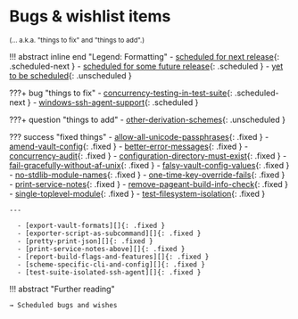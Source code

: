 # Bugs & wishlist items

<small>(… a.k.a. "things to fix" and "things to add".)</small>

!!! abstract inline end "Legend: Formatting"
      - [scheduled for next release](index.md){: .scheduled-next }
      - [scheduled for some future release](index.md){: .scheduled }
      - [yet to be scheduled](index.md){: .unscheduled }

???+ bug "things to fix"
      - [concurrency-testing-in-test-suite][]{: .scheduled-next }
      - [windows-ssh-agent-support][]{: .scheduled }

???+ question "things to add"
      - [other-derivation-schemes][]{: .unscheduled }

??? success "fixed things"
      - [allow-all-unicode-passphrases][]{: .fixed }
      - [amend-vault-config][]{: .fixed }
      - [better-error-messages][]{: .fixed }
      - [concurrency-audit][]{: .fixed }
      - [configuration-directory-must-exist][]{: .fixed }
      - [fail-gracefully-without-af-unix][]{: .fixed }
      - [falsy-vault-config-values][]{: .fixed }
      - [no-stdlib-module-names][]{: .fixed }
      - [one-time-key-override-fails][]{: .fixed }
      - [print-service-notes][]{: .fixed }
      - [remove-pageant-build-info-check][]{: .fixed }
      - [single-toplevel-module][]{: .fixed }
      - [test-filesystem-isolation][]{: .fixed }

    ---

      - [export-vault-formats][]{: .fixed }
      - [exporter-script-as-subcommand][]{: .fixed }
      - [pretty-print-json][]{: .fixed }
      - [print-service-notes-above][]{: .fixed }
      - [report-build-flags-and-features][]{: .fixed }
      - [scheme-specific-cli-and-config][]{: .fixed }
      - [test-suite-isolated-ssh-agent][]{: .fixed }

!!! abstract "Further reading"

    → Scheduled bugs and wishes

  [allow-all-unicode-passphrases]: allow-all-unicode-passphrases.md
  [amend-vault-config]: amend-vault-config.md
  [better-error-messages]: better-error-messages.md
  [concurrency-audit]: concurrency-audit.md
  [concurrency-testing-in-test-suite]: concurrency-testing-in-test-suite.md
  [configuration-directory-must-exist]: configuration-directory-must-exist.md
  [export-vault-formats]: export-vault-formats.md
  [exporter-script-as-subcommand]: exporter-script-as-subcommand.md
  [fail-gracefully-without-af-unix]: fail-gracefully-without-af-unix.md
  [falsy-vault-config-values]: falsy-vault-config-values.md
  [no-stdlib-module-names]: no-stdlib-module-names.md
  [one-time-key-override-fails]: one-time-key-override-fails.md
  [other-derivation-schemes]: other-derivation-schemes.md
  [pretty-print-json]: pretty-print-json.md
  [print-service-notes]: print-service-notes.md
  [print-service-notes-above]: print-service-notes-above.md
  [remove-pageant-build-info-check]: remove-pageant-build-info-check.md
  [report-build-flags-and-features]: report-build-flags-and-features.md
  [scheme-specific-cli-and-config]: scheme-specific-cli-and-config.md
  [single-toplevel-module]: single-toplevel-module.md
  [test-filesystem-isolation]: test-filesystem-isolation.md
  [test-suite-isolated-ssh-agent]: test-suite-isolated-ssh-agent.md
  [windows-ssh-agent-support]: windows-ssh-agent-support.md
